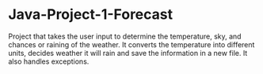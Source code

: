 # Java-Project-1-Forecast
Project that takes the user input to determine the temperature, sky, and chances or raining of the weather. It converts the temperature into different units, decides weather it will rain and save the information in a new file. It also handles exceptions.
